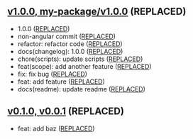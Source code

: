 ## [v1.0.0, my-package/v1.0.0](https://www.my-remote.com/compare/v0.1.0...v1.0.0) (REPLACED)

- 1.0.0 ([REPLACED](https://www.my-remote.com/commit/REPLACED))
- non-angular commit ([REPLACED](https://www.my-remote.com/commit/REPLACED))
- refactor: refactor code ([REPLACED](https://www.my-remote.com/commit/REPLACED))
- docs(changelog): 1.0.0 ([REPLACED](https://www.my-remote.com/commit/REPLACED))
- chore(scripts): update scripts ([REPLACED](https://www.my-remote.com/commit/REPLACED))
- feat(scope): add another feature ([REPLACED](https://www.my-remote.com/commit/REPLACED))
- fix: fix bug ([REPLACED](https://www.my-remote.com/commit/REPLACED))
- feat: add feature ([REPLACED](https://www.my-remote.com/commit/REPLACED))
- docs(readme): update readme ([REPLACED](https://www.my-remote.com/commit/REPLACED))

## [v0.1.0, v0.0.1](https://www.my-remote.com/tags) (REPLACED)

- feat: add baz ([REPLACED](https://www.my-remote.com/commit/REPLACED))
